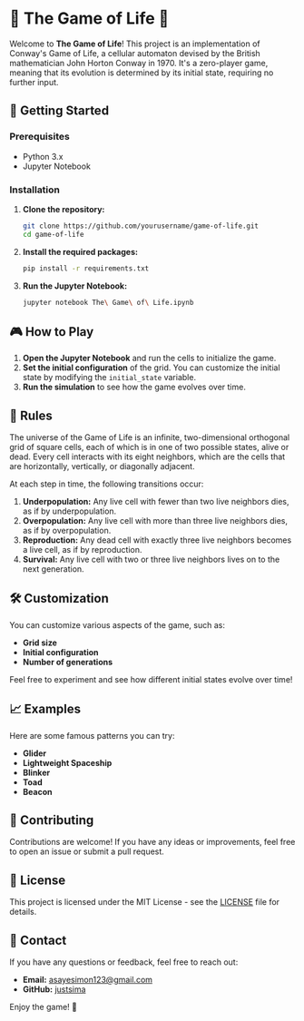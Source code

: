 # 🌟 The Game of Life 🌟

Welcome to **The Game of Life**! This project is an implementation of Conway's Game of Life, a cellular automaton devised by the British mathematician John Horton Conway in 1970. It's a zero-player game, meaning that its evolution is determined by its initial state, requiring no further input.

## 🚀 Getting Started

### Prerequisites

- Python 3.x
- Jupyter Notebook

### Installation

1. **Clone the repository:**

    ```bash
    git clone https://github.com/yourusername/game-of-life.git
    cd game-of-life
    ```

2. **Install the required packages:**

    ```bash
    pip install -r requirements.txt
    ```

3. **Run the Jupyter Notebook:**

    ```bash
    jupyter notebook The\ Game\ of\ Life.ipynb
    ```

## 🎮 How to Play

1. **Open the Jupyter Notebook** and run the cells to initialize the game.
2. **Set the initial configuration** of the grid. You can customize the initial state by modifying the `initial_state` variable.
3. **Run the simulation** to see how the game evolves over time.

## 📜 Rules

The universe of the Game of Life is an infinite, two-dimensional orthogonal grid of square cells, each of which is in one of two possible states, alive or dead. Every cell interacts with its eight neighbors, which are the cells that are horizontally, vertically, or diagonally adjacent.

At each step in time, the following transitions occur:

1. **Underpopulation:** Any live cell with fewer than two live neighbors dies, as if by underpopulation.
2. **Overpopulation:** Any live cell with more than three live neighbors dies, as if by overpopulation.
3. **Reproduction:** Any dead cell with exactly three live neighbors becomes a live cell, as if by reproduction.
4. **Survival:** Any live cell with two or three live neighbors lives on to the next generation.

## 🛠️ Customization

You can customize various aspects of the game, such as:

- **Grid size**
- **Initial configuration**
- **Number of generations**

Feel free to experiment and see how different initial states evolve over time!

## 📈 Examples

Here are some famous patterns you can try:

- **Glider**
- **Lightweight Spaceship**
- **Blinker**
- **Toad**
- **Beacon**

## 🤝 Contributing

Contributions are welcome! If you have any ideas or improvements, feel free to open an issue or submit a pull request.

## 📄 License

This project is licensed under the MIT License - see the [LICENSE](LICENSE) file for details.

## 📧 Contact

If you have any questions or feedback, feel free to reach out:

- **Email:** asayesimon123@gmail.com
- **GitHub:** [justsima](https://github.com/justsima)

Enjoy the game! 🎉